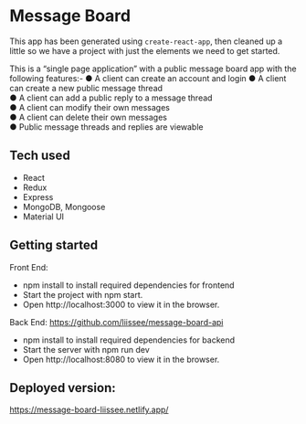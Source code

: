 # Message Board 

This app has been generated using `create-react-app`, then cleaned up a little so we have a project with just the elements we need to get started.

This is a “single page application” with a public message board app with the following features:- 
● A client can create an account and login 
● A client can create a new public message thread  
● A client can add a public reply to a message thread  
● A client can modify their own messages  
● A client can delete their own messages  
● Public message threads and replies are viewable  


## Tech used
- React
- Redux
- Express
- MongoDB, Mongoose
- Material UI

## Getting started

Front End:
- npm install to install required dependencies for frontend
- Start the project with npm start. 
- Open http://localhost:3000 to view it in the browser.

Back End: https://github.com/liissee/message-board-api 
- npm install to install required dependencies for backend
- Start the server with npm run dev
- Open http://localhost:8080 to view it in the browser.

## Deployed version:
https://message-board-liissee.netlify.app/
